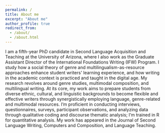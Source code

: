 ```yaml
---
permalink: /
title: About me
excerpt: "About me"
author_profile: true
redirect_from: 
  - /about/
  - /about.html
---
```


I am a fifth-year PhD candidate in Second Language Acquisition and Teaching at the University of Arizona, where I also work as the Graduate Assistant Director of the International Foundations Writing (IFW) Program. I study how a social theory of genre and multilingualism-as-resource approaches enhance student writers' learning experience, and how writing in the academic context is practiced and taught in the digital age. My research revolves around genre studies, multimodal composition, and multilingual writing. At its core, my work aims to prepare students from diverse ethnic, cultural, and linguistic backgrounds to become flexible and effective writers through synergistically employing language, genre-related and multimodal resources. I’m proficient in conducting interviews, questionnaires, surveys, participant observations, and analyzing data through qualitative coding and discourse thematic analysis; I’m trained in R for quantitative analysis. My work has appeared in the Journal of Second Language Writing, Computers and Composition, and Language Teaching. 

